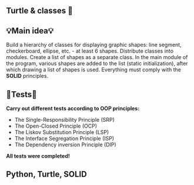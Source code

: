 ## **Turtle & classes** 🐢

## 💡**Main idea**💡
Build a hierarchy of classes for displaying graphic shapes: line segment, checkerboard, ellipse, etc. - at least 6 shapes.
Distribute classes into modules. Create a list of shapes as a separate class.
In the main module of the program, various shapes are added to the list (static initialization),
after which drawing a list of shapes is used.
Everything must comply with the **SOLID** principles.

## 🔐**Tests**🔐
**Carry out different tests according to OOP principles:**
* The Single-Responsibility Principle (SRP)
* The Open-Closed Principle (OCP)
* The Liskov Substitution Principle (LSP)
* The Interface Segregation Principle (ISP)
* The Dependency inversion Principle (DIP)<br>

**All tests were completed!**
## Python, Turtle, SOLID